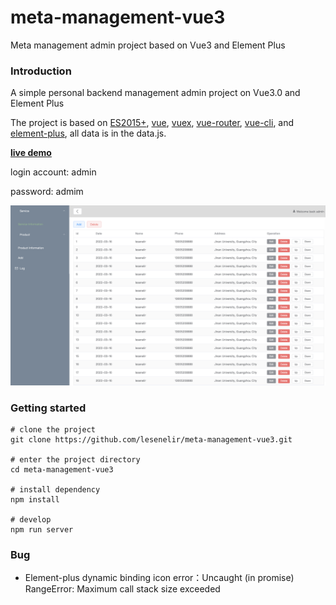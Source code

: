 # meta-management-vue3

Meta management admin project based on Vue3 and Element Plus



### Introduction

A simple personal backend management admin project on Vue3.0 and Element Plus

The project is based on [ES2015+](https://es6.ruanyifeng.com/), [vue](https://cn.vuejs.org/index.html), [vuex](https://vuex.vuejs.org/zh-cn/), [vue-router](https://router.vuejs.org/zh-cn/), [vue-cli](https://github.com/vuejs/vue-cli), and [element-plus](https://github.com/element-plus/element-plus), all data is in the data.js.



**[live demo](https://lesenelir.wiki/meta-management-vue3/#/)**

login account:    admin

password:         admim

![](https://raw.githubusercontent.com/lesenelir/meta-management-vue3/master/readmePic/readmePic01.png)



### Getting started

```shell
# clone the project
git clone https://github.com/lesenelir/meta-management-vue3.git

# enter the project directory
cd meta-management-vue3

# install dependency
npm install

# develop
npm run server
```



### Bug

- Element-plus dynamic binding icon error：Uncaught (in promise) RangeError: Maximum call stack size exceeded
